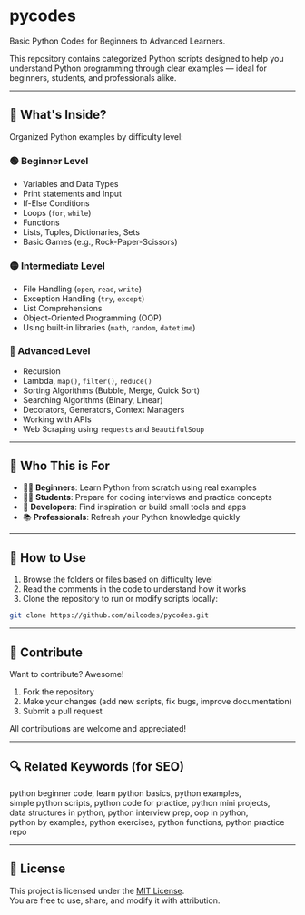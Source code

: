 # pycodes

Basic Python Codes for Beginners to Advanced Learners.

This repository contains categorized Python scripts designed to help you understand Python programming through clear examples — ideal for beginners, students, and professionals alike.

---

## 📁 What's Inside?

Organized Python examples by difficulty level:

### 🟢 Beginner Level
- Variables and Data Types
- Print statements and Input
- If-Else Conditions
- Loops (`for`, `while`)
- Functions
- Lists, Tuples, Dictionaries, Sets
- Basic Games (e.g., Rock-Paper-Scissors)

### 🟡 Intermediate Level
- File Handling (`open`, `read`, `write`)
- Exception Handling (`try`, `except`)
- List Comprehensions
- Object-Oriented Programming (OOP)
- Using built-in libraries (`math`, `random`, `datetime`)

### 🔴 Advanced Level
- Recursion
- Lambda, `map()`, `filter()`, `reduce()`
- Sorting Algorithms (Bubble, Merge, Quick Sort)
- Searching Algorithms (Binary, Linear)
- Decorators, Generators, Context Managers
- Working with APIs
- Web Scraping using `requests` and `BeautifulSoup`

---

## 🎯 Who This is For

- 🧑‍🎓 **Beginners**: Learn Python from scratch using real examples  
- 👨‍💻 **Students**: Prepare for coding interviews and practice concepts  
- 🧠 **Developers**: Find inspiration or build small tools and apps  
- 📚 **Professionals**: Refresh your Python knowledge quickly  

---

## 🚀 How to Use

1. Browse the folders or files based on difficulty level  
2. Read the comments in the code to understand how it works  
3. Clone the repository to run or modify scripts locally:

```bash
git clone https://github.com/ailcodes/pycodes.git 
```
---

## 🤝 Contribute

Want to contribute? Awesome!

1. Fork the repository  
2. Make your changes (add new scripts, fix bugs, improve documentation)  
3. Submit a pull request  

All contributions are welcome and appreciated!

---

## 🔍 Related Keywords (for SEO)

python beginner code, learn python basics, python examples,  
simple python scripts, python code for practice, python mini projects,  
data structures in python, python interview prep, oop in python,  
python by examples, python exercises, python functions, python practice repo

---

## 📜 License

This project is licensed under the [MIT License](LICENSE).  
You are free to use, share, and modify it with attribution.

